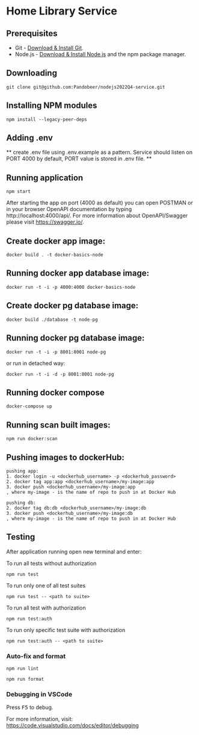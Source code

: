 # Home Library Service

## Prerequisites

- Git - [Download & Install Git](https://git-scm.com/downloads).
- Node.js - [Download & Install Node.js](https://nodejs.org/en/download/) and the npm package manager.

## Downloading

```
git clone git@github.com:Pandobeer/nodejs2022Q4-service.git
```

## Installing NPM modules

```
npm install --legacy-peer-deps
```

## Adding .env

** create .env file using .env.example as a pattern.
Service should listen on PORT 4000 by default, PORT value is stored in .env file. **

## Running application

```
npm start
```

After starting the app on port (4000 as default) you can open POSTMAN or
in your browser OpenAPI documentation by typing http://localhost:4000/api/.
For more information about OpenAPI/Swagger please visit https://swagger.io/.

## Create docker app image:

```
docker build . -t docker-basics-node
```

## Running docker app database image:

```
docker run -t -i -p 4000:4000 docker-basics-node
```

## Create docker pg database image:

```
docker build ./database -t node-pg
```

## Running docker pg database image:

```
docker run -t -i -p 8001:8001 node-pg
```

or run in detached way:

```
docker run -t -i -d -p 8001:8001 node-pg
```

## Running docker compose

```
docker-compose up
```

## Running scan built images:

```
npm run docker:scan
```

## Pushing images to dockerHub:

```
pushing app:
1. docker login -u <dockerhub_username> -p <dockerhub_password>
2. docker tag app:app <dockerhub_username>/my-image:app
3. docker push <dockerhub_username>/my-image:app
, where my-image - is the name of repo to push in at Docker Hub

pushing db:
2. docker tag db:db <dockerhub_username>/my-image:db
3. docker push <dockerhub_username>/my-image:db
, where my-image - is the name of repo to push in at Docker Hub

```

## Testing

After application running open new terminal and enter:

To run all tests without authorization

```
npm run test
```

To run only one of all test suites

```
npm run test -- <path to suite>
```

To run all test with authorization

```
npm run test:auth
```

To run only specific test suite with authorization

```
npm run test:auth -- <path to suite>
```

### Auto-fix and format

```
npm run lint
```

```
npm run format
```

### Debugging in VSCode

Press <kbd>F5</kbd> to debug.

For more information, visit: https://code.visualstudio.com/docs/editor/debugging
